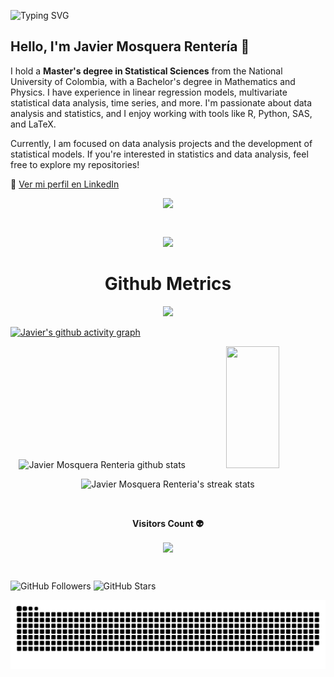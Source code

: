 
 ![Typing SVG](https://readme-typing-svg.herokuapp.com/?color=02D9F7FF&size=35&center=true&vCenter=true&width=1000&lines=Welcome!;This+is+my+R+packages+repository;I+hope+it+will+be+very+useful+for+you)

## Hello, I'm Javier Mosquera Rentería 👋  

I hold a **Master's degree in Statistical Sciences** from the National University of Colombia, with a Bachelor's degree in Mathematics and Physics. I have experience in linear regression models, multivariate statistical data analysis, time series, and more. I'm passionate about data analysis and statistics, and I enjoy working with tools like R, Python, SAS, and LaTeX.

Currently, I am focused on data analysis projects and the development of statistical models. If you're interested in statistics and data analysis, feel free to explore my repositories!


🔗 [Ver mi perfil en LinkedIn](https://www.linkedin.com/in/javier-mosquera-renteria/)


<div align="center">
  <img src="https://latex.codecogs.com/svg.latex?P(Y%20%3D%201%20%5Cmid%20X_1%2C%20X_2%2C%20%5Cldots%2C%20X_k)%20%3D%20%5Cfrac%7B1%7D%7B1%20%2B%20e%5E%7B-%28%5Cbeta_0%20%2B%20%5Cbeta_1%20X_1%20%2B%20%5Cbeta_2%20X_2%20%2B%20%5Ccdots%20%2B%20%5Cbeta_k%20X_k%29%7D" />
  <br>

  #####
  
  <img src="https://latex.codecogs.com/svg.latex?P(Y%20%3D%20y%20%5Cmid%20X_1%20%3D%20x_1%2C%20X_2%20%3D%20x_2%2C%20%5Cldots%2C%20X_k%20%3D%20x_k)%20%3D%20%5Cfrac%7BP(Y%20%3D%20y)%20%5Cprod_%7Bi%3D1%7D%5E%7Bk%7D%20P(X_i%20%3D%20x_i%20%5Cmid%20Y%20%3D%20y)%7D%7BP(X_1%20%3D%20x_1%2C%20X_2%20%3D%20x_2%2C%20%5Cldots%2C%20X_k%20%3D%20x_k)%7D" style="margin-top: 20px;" />
</div>



<h1 align="center">Github Metrics</h1>
<p align="center">
<img width="725em" src="https://github-profile-summary-cards.vercel.app/api/cards/profile-details?username=JAMORE20&theme=github_dark" />
</p>


[![Javier's github activity graph](https://github-readme-activity-graph.vercel.app/graph?username=JAMORE20&bg_color=0d1117&color=ffffff&line=00b3ff&point=f9fafa&area=true&hide_border=true)](https://github.com/ashutosh00710/github-readme-activity-graph)




<div align="center">  
  <img width="49%" height="195px" src="https://github-readme-stats.vercel.app/api?username=JAMORE20&show_icons=true&count_private=true&hide_border=true&title_color=02D9F7FF&icon_color=02D9F7FF&text_color=c9d1d9&bg_color=0d1117" alt="Javier Mosquera Renteria github stats" /> 
  
  <img width="41%" height="195px" src="https://github-readme-stats.vercel.app/api/top-langs/?username=JAMORE20&layout=compact&hide_border=true&title_color=02D9F7FF&text_color=02D9F7FF&bg_color=0d1117" />
</div>



<p align="center">
  <img src="https://github-readme-streak-stats.herokuapp.com?user=JAMORE20&theme=tokyonight_duo&hide_border=true" alt="Javier Mosquera Renteria's streak stats" />
</p>



<div align="center">
  <br>
  <p align="center"><b>Visitors Count 👽 </b></p>  
  <p align="center"><img align="center" src="https://profile-counter.glitch.me/JAMORE20/count.svg" /></p> 
  <br>
</div>



![GitHub Followers](https://img.shields.io/github/followers/JAMORE20?style=social)
![GitHub Stars](https://img.shields.io/github/stars/JAMORE20?style=social)

![GitHub Contribution Snake](https://github.com/Platane/snk/raw/output/github-contribution-grid-snake.svg)























































































































































































































































































































































































































